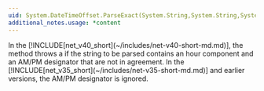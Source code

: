 ```yaml
---
uid: System.DateTimeOffset.ParseExact(System.String,System.String,System.IFormatProvider,System.Globalization.DateTimeStyles)
additional_notes.usage: *content
---
```


<p>In the [!INCLUDE[net_v40_short](~/includes/net-v40-short-md.md)], the <xref href="erload:System.DateTimeOffset.ParseExact"></xref> method throws a <xref href="System.FormatException"></xref> if the string to be parsed contains an hour component and an AM/PM designator that are not in agreement. In the [!INCLUDE[net_v35_short](~/includes/net-v35-short-md.md)] and earlier versions, the AM/PM designator is ignored.</p>


